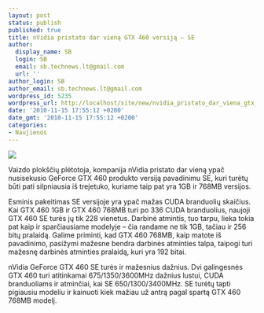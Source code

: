 ```yaml
---
layout: post
status: publish
published: true
title: nVidia pristato dar vieną GTX 460 versiją – SE
author:
  display_name: SB
  login: SB
  email: sb.technews.lt@gmail.com
  url: ''
author_login: SB
author_email: sb.technews.lt@gmail.com
wordpress_id: 5235
wordpress_url: http://localhost/site/new/nvidia_pristato_dar_viena_gtx_460_versija__se/
date: '2010-11-15 17:55:12 +0200'
date_gmt: '2010-11-15 17:55:12 +0200'
categories:
- Naujienos
---
```

<div class="imgright"><img src="http://www.ipix.lt/images/92272999.jpg"  /></div>
<p>Vaizdo plokščių plėtotoja, kompanija nVidia pristato dar vieną ypač nusisekusio GeForce GTX 460 produkto versiją pavadinimu SE, kuri turėtų būti pati silpniausia iš trejetuko, kuriame taip pat yra 1GB ir 768MB versijos.</p>
<p>Esminis pakeitimas SE versijoje yra ypač mažas CUDA branduolių skaičius. Kai GTX 460 1GB ir GTX 460 768MB turi po 336 CUDA branduolius, naujoji GTX 460 SE turės jų tik 228 vienetus. Darbinė atmintis, tuo tarpu, lieka tokia pat kaip ir sparčiausiame modelyje – čia randame ne tik 1GB, tačiau ir 256 bitų pralaidą. Galime priminti, kad GTX 460 768MB, kaip matote iš pavadinimo, pasižymi mažesne bendra darbinės atminties talpa, taipogi turi mažesnę darbinės atminties pralaidą, kuri yra 192 bitai.</p>
<p>nVidia GeForce GTX 460 SE turės ir mažesnius dažnius. Dvi galingesnės GTX 460 turi atitinkamai 675/1350/3600MHz dažnius lustui, CUDA branduoliams ir atminčiai, kai SE 650/1300/3400MHz. SE turėtų tapti pigiausiu modeliu ir kainuoti kiek mažiau už antrą pagal spartą GTX 460 768MB modelį.<br /></p>
